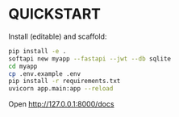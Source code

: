 # QUICKSTART

Install (editable) and scaffold:
```bash
pip install -e .
softapi new myapp --fastapi --jwt --db sqlite
cd myapp
cp .env.example .env
pip install -r requirements.txt
uvicorn app.main:app --reload
```
Open http://127.0.0.1:8000/docs